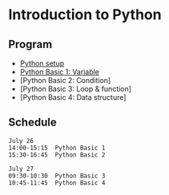 # Introduction to Python
## Program
* [Python setup](http://repl.it)
* [Python Basic 1: Variable](notebooks/Python%20Coding%201%20Variables.ipynb)
* [Python Basic 2: Condition]
* [Python Basic 3: Loop & function]
* [Python Basic 4: Data structure]

## Schedule
```
July 26
14:00-15:15  Python Basic 1
15:30-16:45  Python Basic 2

July 27
09:30-10:30  Python Basic 3
10:45-11:45  Python Basic 4
```
